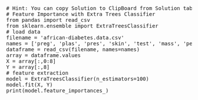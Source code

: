 <pre class="file" data-target="clipboard">
# Hint: You can copy Solution to ClipBoard from Solution tab in Step 5
# Feature Importance with Extra Trees Classifier
from pandas import read_csv
from sklearn.ensemble import ExtraTreesClassifier
# load data
filename = 'african-diabetes.data.csv'
names = ['preg', 'plas', 'pres', 'skin', 'test', 'mass', 'pedi', 'age', 'class']
dataframe = read_csv(filename, names=names)
array = dataframe.values
X = array[:,0:8]
Y = array[:,8]
# feature extraction
model = ExtraTreesClassifier(n_estimators=100)
model.fit(X, Y)
print(model.feature_importances_)



</pre>


